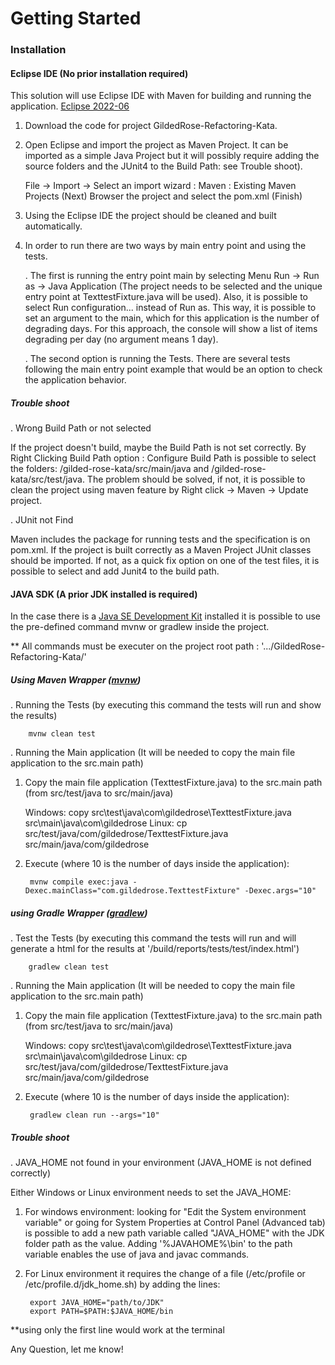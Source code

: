 # Getting Started

### Installation

#### Eclipse IDE (No prior installation required)

This solution will use Eclipse IDE with Maven for building and running the application.
[Eclipse 2022-06](https://www.eclipse.org/downloads/)

1. Download the code for project GildedRose-Refactoring-Kata.

2. Open Eclipse and import the project as Maven Project. It can be imported as a simple Java Project but it will possibly require adding the source folders and the JUnit4 to the Build Path: see Trouble shoot).

   File -> Import -> Select an import wizard : Maven : Existing Maven Projects (Next) Browser the project and select the pom.xml (Finish)

3. Using the Eclipse IDE the project should be cleaned and built automatically.

4. In order to run there are two ways by main entry point and using the tests. 
   
   . The first is running the entry point main by selecting Menu Run -> Run as -> Java Application (The project needs to be selected and the unique entry point at TexttestFixture.java will be used). Also, it is possible to select Run configuration... instead of Run as. This way, it is possible to set an argument to the main, which for this application is the number of degrading days. For this approach, the console will show a list of items degrading per day (no argument means 1 day).
   
   . The second option is running the Tests. There are several tests following the main entry point example that would be an option to check the application behavior.

##### Trouble shoot

. Wrong Build Path or not selected

If the project doesn't build, maybe the Build Path is not set correctly. By Right Clicking Build Path option : Configure Build Path is possible to select the folders: /gilded-rose-kata/src/main/java and /gilded-rose-kata/src/test/java. The problem should be solved, if not, it is possible to clean the project using maven feature by Right click -> Maven -> Update project.

. JUnit not Find

Maven includes the package for running tests and the specification is on pom.xml. If the project is built correctly as a Maven Project JUnit classes should be imported. If not, as a quick fix option on one of the test files, it is possible to select and add Junit4 to the build path.

#### JAVA SDK (A prior JDK installed is required)

In the case there is a [Java SE Development Kit](https://www.oracle.com/ca-en/java/technologies/javase/javase8-archive-downloads.html) installed it is possible to use the pre-defined command mvnw or gradlew inside the project.

** All commands must be executer on the project root path : '.../GildedRose-Refactoring-Kata/'

##### Using Maven Wrapper ([mvnw](https://maven.apache.org/wrapper/))

. Running the Tests (by executing this command the tests will run and show the results)
		
		mvnw clean test
	
. Running the Main application (It will be needed to copy the main file application to the src.main path)

1. Copy the main file application (TexttestFixture.java) to the src.main path (from src/test/java to src/main/java)
	
	Windows: copy src\test\java\com\gildedrose\TexttestFixture.java src\main\java\com\gildedrose
	Linux: cp src/test/java/com/gildedrose/TexttestFixture.java src/main/java/com/gildedrose
	
2. Execute (where 10 is the number of days inside the application):

		mvnw compile exec:java -Dexec.mainClass="com.gildedrose.TexttestFixture" -Dexec.args="10"

##### using Gradle Wrapper ([gradlew](https://docs.gradle.org/current/userguide/gradle_wrapper.html))

. Test  the Tests (by executing this command the tests will run and will generate a html for the results at '/build/reports/tests/test/index.html')
		
		gradlew clean test
	
. Running the Main application (It will be needed to copy the main file application to the src.main path)
1. Copy the main file application (TexttestFixture.java) to the src.main path (from src/test/java to src/main/java)
	
	Windows: copy src\test\java\com\gildedrose\TexttestFixture.java src\main\java\com\gildedrose
	Linux: cp src/test/java/com/gildedrose/TexttestFixture.java src/main/java/com/gildedrose
	
2. Execute (where 10 is the number of days inside the application):

		gradlew clean run --args="10"
	
##### Trouble shoot

. JAVA_HOME not found in your environment (JAVA_HOME is not defined correctly)

Either Windows or Linux environment needs to set the JAVA_HOME: 

1. For windows environment: looking for "Edit the System environment variable" or going for System Properties at Control Panel (Advanced tab) is possible to add a new path variable called "JAVA_HOME" with the JDK folder path as the value. Adding '%JAVAHOME%\bin' to the path variable enables the use of java and javac commands.

2. For Linux environment it requires the change of a file (/etc/profile or /etc/profile.d/jdk_home.sh) by adding the lines:   

		export JAVA_HOME="path/to/JDK"
		export PATH=$PATH:$JAVA_HOME/bin	
**using only the first line would work at the terminal
	
   
Any Question, let me know!
